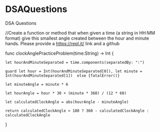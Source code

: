 # DSAQuestions
DSA Questions

//Create a function or method that when given a time (a string in HH:MM format) give this smallest angle created between the hour and minute hands. Please provide a https://repl.it/ link and a github


func clockAnglePracticeProblem(time:String) -> Int {
    
    let hourAndMinuteSeparated = time.components(separatedBy: ":")
    
    guard let hour = Int(hourAndMinuteSeparated[0]), let minute = Int(hourAndMinuteSeparated[1])  else {fatalError()}
    
    let minuteAngle = minute * 6
    
    let hourAngle = hour * 30 + (minute * 360) / (12 * 60)
    
    let calculatedClockAngle = abs(hourAngle - minuteAngle)
    
    return calculatedClockAngle > 180 ? 360 - calculatedClockAngle : calculatedClockAngle
}



